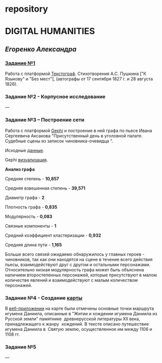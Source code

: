 # repository
# DIGITAL HUMANITIES
## *Егоренко Александра*
### [Задание №1](https://github.com/sashasashasashasasha/repository/blob/master/Пушкин%20А_С_%20К%20Языкову_%20Поэт%20и%20толпа-1.xml)
Работа с платформой [Текстограф](http://textograf.ru/).
Стихотворения А.С. Пушкина ["К Языкову" и "Без мест"], (автографы от 17 сентября 1827 г. и 28 августа 1826).
### Задание №2 - Корпусное исследование
––
### Задание №3 – Построение сети 
Работа с платформой [Gephi](https://gephi.org) и построение в ней графа по пьесе Ивана Сергеевича Аксакова "Присутственный день в уголовной палате. Судебные сцены из записок чиновника-очевидца ".

Исходные [данные](https://github.com/sashasashasashasasha/repository/blob/master/Aksakov.csv).

Gephi [визуализация](https://github.com/sashasashasashasasha/repository/blob/master/Aksakov.png).

**Анализ графа**

Средняя степень - **10,857**

Средняя взвешенная степень - **39,571**

Диаметр графа - **2**

Плотность графа - **0,835**

Модулярность - **0,083**

Связные компоненты - **1**

Средний коэффициент кластеризации - **0,932**

Средняя длина пути - **1,165**

Больше всего связей ожидаемо обнаружилось у главных героев - чиновников, так как они находятся на сцене в течение всего действия пьесы, взаимодействуют друг с другом и остальными персонажами. Относительно низкая модулярность графа может быть объяснена наличием второстепенных персонажей, которые присутствуют в малом количестве явлений и взаимодействуют с малым количеством персонажей.

### Задание №4 - Создание [карты](https://github.com/sashasashasashasasha/repository/blob/master/%20map.geojson)
В [веб-приложении](http://geojson.io/) на карте были отмечены основные точки маршрута игумена Даниила, описанные в "Житии и хождении игумена Даниила из Русской земли" памятнике  древнерусской литературы XII века, принадлежащего к жанру  хождений. В тексте описано путешествие игумена Даниила в  Святую землю, осуществленное им между 1106 и 1108 гг.
### Задание №5
––
